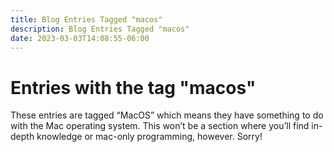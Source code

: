 ```yaml
---
title: Blog Entries Tagged "macos"
description: Blog Entries Tagged "macos"
date: 2023-03-03T14:08:55-06:00
---
```

# Entries with the tag "macos"

These entries are tagged “MacOS” which means they have something to do with the Mac operating system. This won’t be a section where you’ll find in-depth knowledge or mac-only programming, however. Sorry!
